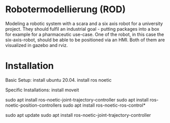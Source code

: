 # Robotermodellierung (ROD)
Modeling a robotic system with a scara and a six axis robot for a university project.
They should fulfil an industrial goal - putting packages into a box for example for a pharmaceutic use-case.
One of the robot, in this case the six-axis-robot, should be able to be positioned via an HMI.
Both of them are visualized in gazebo and rviz.

# Installation
Basic Setup:
install ubuntu 20.04.
install ros noetic

Specific Installations:
install moveit

sudo apt install ros-noetic-joint-trajectory-controller
sudo apt install ros-noetic-position-controllers
sudo apt install ros-noetic-ros-control*


sudo apt update
sudo apt install ros-noetic-joint-trajectory-controller
